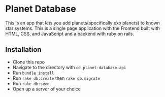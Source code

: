 # Planet Database
This is an app that lets you add planets(specifically exo planets) to known star systems. This is a single page application with the Frontend built with HTML, CSS, and JavaScript and a backend with ruby on rails.

 ## Installation

- Clone this repo
- Navigate to the directory with `cd planet-database-api`
- Run `bundle install`
- Run `rake db:create` then `rake db:migrate`
- Run `rake db:seed`
- Open up a server of your choice
